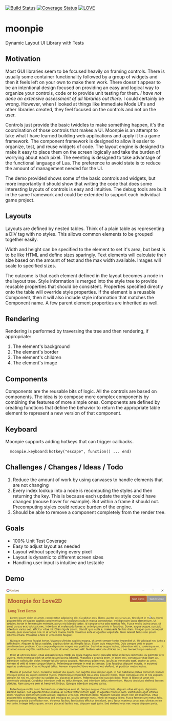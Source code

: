 [![Build Status](https://travis-ci.org/tredfern/moonpie.svg?branch=master)](https://travis-ci.org/tredfern/moonpie)
[![Coverage Status](https://coveralls.io/repos/github/tredfern/moonpie/badge.svg?branch=master)](https://coveralls.io/github/tredfern/moonpie?branch=master)
[![LOVE](https://img.shields.io/badge/L%C3%96VE-11.2-EA316E.svg)](http://love2d.org/)

# moonpie
Dynamic Layout UI Library with Tests

## Motivation

Most GUI libraries seem to be focused heavily on framing controls. There is usually some container functionality
followed by a group of widgets and then it feels left on your own to make them work. There doesn't appear
to be an intentional design focused on providing an easy and logical way to organize your controls, code
or to provide unit testing for them. _I have not done an extensive assessment of all libraries out there._
I could certainly be wrong. However, when I looked at things like Immediate Mode UI's and other libraries
created, they feel focused on the controls and not on the user.

Controls just provide the basic twiddles to make something happen, it's the coordination of those controls
that makes a UI. Moonpie is an attempt to take what I have learned building web applications and apply
it to a game framework. The component framework is designed to allow it easier to organize, test, and reuse
widgets of code. The layout engine is designed to make it easy to place them on the screen logically and
take the burden of worrying about each pixel. The eventing is designed to take advantage of the functional
language of Lua. The preference to avoid state is to reduce the amount of management needed for the UI.

The demo provided shows some of the basic controls and widgets, but more importantly it should show that
writing the code that does some interesting layouts of controls is easy and intuitive. The debug tools
are built in the same framework and could be extended to support each individual game project.

## Layouts

Layouts are defined by nested tables. Think of a plain table as representing a DIV tag with no styles.
This allows common elements to be grouped together easily.

Width and height can be specified to the element to set it's area, but best is to be like HTML and define
sizes sparingly. Text elements will calculate their size based on the amount of text and the max width available.
Images will scale to specified sizes.

The outcome is that each element defined in the layout becomes a node in the layout tree. Style information
is merged into the style tree to provide reusable properties that should be consistent. Properties specified
directly onto the table will override style properties. If the element is a reusable Component, then it will
also include style information that matches the Component name. A few parent element properties are inherited
as well.

## Rendering

Rendering is performed by traversing the tree and then rendering, if appropriate:
 1. The element's background
 1. The element's border
 1. The element's children
 1. The element's image

## Components

Components are the reusable bits of logic. All the controls are based on components. The idea is to compose
more complex components by combining the features of more simple ones. Components are defined by creating
functions that define the behavior to return the appropriate table element to represent a new version of that
component.

## Keyboard

Moonpie supports adding hotkeys that can trigger callbacks.

```
  moonpie.keyboard:hotkey("escape", function() ... end)
```

## Challenges / Changes / Ideas / Todo

 1. Reduce the amount of work by using canvases to handle elements that are not changing
 1. Every index lookup into a node is recomputing the styles and then returning the key. 
  This is because each update the style could have changed (mouse hover for example). But
  within a frame it should not. Precomputing styles could reduce burden of the engine.
 1. Should be able to remove a component completely from the render tree.

## Goals
 * 100% Unit Test Coverage
 * Easy to adjust layout as needed
 * Layout without specifying every pixel
 * Layout is dynamic to different screen sizes
 * Handling user input is intuitive and testable

## Demo
![Demo](screenshots/moonpie_progress.gif)
